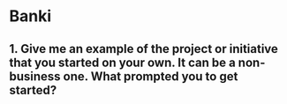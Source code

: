# Banki

## 1. Give me an example of the project or initiative that you started on your own. It can be a non-business one. What prompted you to get started?


